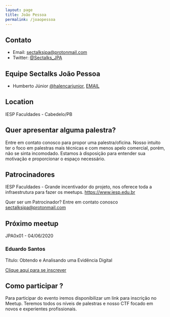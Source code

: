 ```yaml
---
layout: page
title: João Pessoa
permalink: /joaopessoa
---
```


## Contato

* Email: [sectalksjpa@protonmail.com](mailto:sectalksjpa@protonmail.com)
* Twitter: [@Sectalks_JPA](https://www.twitter.com/Sectalks_JPA)

## Equipe Sectalks João Pessoa

* Humberto Júnior
[@halencarjunior](https://twitter.com/halencarjunior), [EMAIL](mailto:halencarjunior@protonmail.com)

## Location

IESP Faculdades - Cabedelo/PB

## Quer apresentar alguma palestra?

Entre em contato conosco para propor uma palestra/oficina. 
Nosso intuito ter o foco em palestras mais técnicas e com menos apelo comercial, porém, não se sinta incomodado. Estamos à disposição para entender sua motivação e proporcionar o espaço necessário.


## Patrocinadores

IESP Faculdades - Grande incentivador do projeto, nos oferece toda a infraestrutura para fazer os meetups.
https://www.iesp.edu.br

Quer ser um Patrocinador? Entre em contato conosco
[sectalksjpa@protonmail.com](mailto:sectalksjpa@protonmail.com)

## Próximo meetup

JPA0x01 - 04/06/2020

### Eduardo Santos
Título: Obtendo e Analisando uma Evidência Digital

[Clique aqui para se inscrever](https://www.sympla.com.br/sectalks-joao-pessoa---jpa0x01__867165)

## Como participar ?

Para participar do evento iremos disponibilizar um link para inscrição no Meetup.
Teremos todos os níveis de palestras e nosso CTF focado em novos e experientes profissionais.

